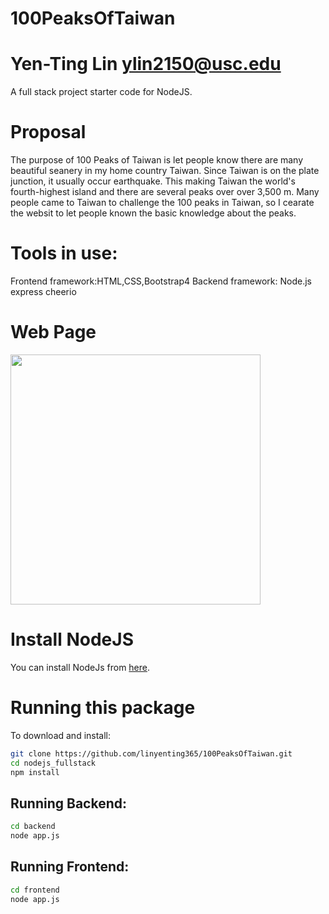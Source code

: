 # 100PeaksOfTaiwan
# Yen-Ting Lin ylin2150@usc.edu
A full stack project starter code for NodeJS.
# Proposal
The purpose of 100 Peaks of Taiwan is let people know there are many beautiful seanery in my home country Taiwan. Since Taiwan is on the plate junction, it usually occur earthquake. This making Taiwan the world's fourth-highest island and there are several peaks over over 3,500 m. Many people came to Taiwan to challenge the 100 peaks in Taiwan, so I cearate the websit to let people known the basic knowledge about the peaks. 


# Tools in use:
Frontend framework:HTML,CSS,Bootstrap4
Backend framework: Node.js express cheerio

# Web Page

<img src="https://github.com/linyenting365/100PeaksOfTaiwan.git/WebPage.png" width="400" text-align="center">

# Install NodeJS

You can install NodeJs from [here](https://nodejs.org/en/download/).

# Running this package

To download and install:

```bash
git clone https://github.com/linyenting365/100PeaksOfTaiwan.git
cd nodejs_fullstack
npm install
```

## Running Backend:
```bash
cd backend
node app.js
```


## Running Frontend:
```bash
cd frontend
node app.js
```

